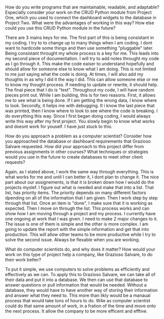 How do you write programs that are maintainable, readable, and adaptable? Especially consider your work on the CRUD Python module from Project One, which you used to connect the dashboard widgets to the database in Project Two. What were the advantages of working in this way? How else could you use this CRUD Python module in the future?

  There are 3 mains keys for me. The first part of this is being consistant in my coding. I try to to change up to many things when I am coding. I dont want to hardcode some things and then use something "pluggable" later. Being consistant throught my whole process is a key for me. This leads into my second piece of documentation. I will try to add notes throught my code as I go through it. This make the code eaiser to understand hopefully and should allow for someone else to know what I am doing. This is not limited to me just saying what the code is doing. At times, I will also add my thoughts in as why I did it the way I did. This can allow someone else or me to know my thought process. If needing to update or rewrite, it should help. The final piece that I do is "test". Throughout my code, I will have random pieces print out. While I am building, this is for two reasons. First, it allows me to see what is being done. If I am getting the wrong data, I know where to look. Secondly, it helps me with debugging. It i know the last piece that was printed, then I know where to look to see where the code is breaking. I do everything this way. Since I first began doing coding, I would always write this way after my first project. You slowly begin to know what works and doesnt work for youself. I have just stuck to this.







How do you approach a problem as a computer scientist? Consider how you approached the database or dashboard requirements that Grazioso Salvare requested. How did your approach to this project differ from previous assignments in other courses? What techniques or strategies would you use in the future to create databases to meet other client requests?

  Again, as I stated above, I work the same way through everything. This is what works for me and until I can better it, I dont plan to change it. The nice part about our assignements, is that it is broken down how I would do the projects myslef. I figure out what is needed and make that into a list. That list, has priority items. The priority depends on many different factors dpending on all of the information that I am given. Then I work step by step through that list. Once an item is "done", I make sure that it is working as expected. Then I move on through the list. This process works and can show how I am moving through a project and my process. I currently have one ongoing at work that I was given. I need to make 2 major changes to it. The issue is one of them is simple and the other is more complex. I am going to update the report with the simple information and get that into production. This will allow other teams to be more productive while I try to solve the second issue. Always be flexable when you are working.







What do computer scientists do, and why does it matter? How would your work on this type of project help a company, like Grazioso Salvare, to do their work better?

  To put it simple, we use computers to solve problems as efficiently and effectively as we can. To apply this to Grazioso Salvare, we can take all of their data and put it into a database. We then can use that database to answer questions or pull information that would be needed. Without a database, they would have to have another way of storing their information and answer what they need to. This more than likly would be a manaual process that would take tons of hours to do. W4e as computer scientist could do that same amount of work, in a fration of the time and move onto the next process. It allow the company to be more efficent and efftive.
